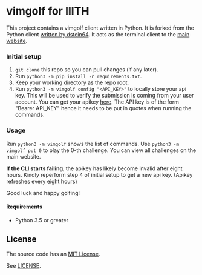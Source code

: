 vimgolf for IIITH
=======

This project contains a vimgolf client written in Python. It is forked from the Python client [written by dstein64](https://github.com/dstein64/vimgolf).
It acts as the terminal client to the [main website](https://events.felicity.iiit.ac.in/vimgolf).

### Initial setup

1. `git clone` this repo so you can pull changes (if any later).
2. Run `python3 -m pip install -r requirements.txt`.
3. Keep your working directory as the repo root.
4. Run `python3 -m vimgolf config "<API_KEY>"` to locally store your api key. This will be used to verify the submission is coming from your user account. You can get your apikey [here](https://events.felicity.iiit.ac.in/vimgolf/apikey). The API key is of the form "Bearer API_KEY" hence it needs to be put in quotes when running the commands.

### Usage

Run `python3 -m vimgolf` shows the list of commands.
Use `python3 -m vimgolf put 0` to play the 0-th challenge. You can view all challenges on the main website.

**If the CLI starts failing**, the apikey has likely become invalid after eight hours. Kindly reperform step 4 of initial setup to get a new api key. (Apikey refreshes every eight hours)

Good luck and happy golfing!

#### Requirements

- Python 3.5 or greater

License
-------

The source code has an [MIT License](https://en.wikipedia.org/wiki/MIT_License).

See [LICENSE](https://github.com/dstein64/vimgolf/blob/master/LICENSE).
